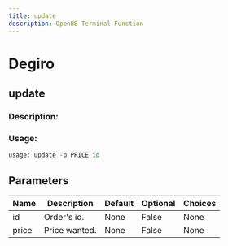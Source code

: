 ```yaml
---
title: update
description: OpenBB Terminal Function
---
```


# Degiro

## update

### Description: 



### Usage: 
```python
usage: update -p PRICE id
```

## Parameters

| Name | Description | Default | Optional | Choices |
| ---- | ----------- | ------- | -------- | ------- |
| id | Order's id. | None | False | None |
| price | Price wanted. | None | False | None |


